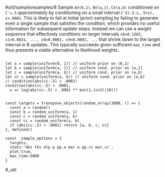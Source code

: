 #util/sample/examples/8 Sample `A∈(0,1)`, `B∈(a,1)`, `C∈(a,b)` conditioned on `C'=.5` _approximately_ by conditioning on a small interval `C'∈(.5-ε,.5+ε), ε=.0001`. This is likely to fail at initial (_prior_) sampling by failing to generate even a single sample that satisfies the condition, which provides no useful information for subsequent update steps. Instead we can use a _weight sequence_ that effectively conditions on larger intervals `ε0=0.1585, ε1=0.0631, ..., ε8=0.0001, ε9=0.0001, ...` that shrink down to the target interval in 8 updates. This typically succeeds given sufficient `max_time` and thus presents a viable alternative to likelihood weights.
```js:js_input

let a = sample(uniform(0, 1)) // uniform prior on (0,1)
let b = sample(uniform(a, 1)) // uniform cond. prior on (a,1)
let c = sample(uniform(a, b)) // uniform cond. prior on (a,b)
let cc = sample(uniform(a, b)) // uniform cond. prior on (a,b)  
// condition(abs(cc-.5) < .0001)
condition(abs(cc-.5) < .0001,
  u => log(abs(cc-.5) < .0001 ** min(1,(u+2)/10)))

```
```js:js_removed

const targets = transpose_objects(random_array(1000, () => {
  const a = random()
  const b = random_uniform(a, 1)
  const c = random_uniform(a, b)
  const cc = random_uniform(a, b)
  if (abs(cc-.5) < .0001) return {a, b, c, cc}
}, defined))

const _sample_options = { 
  targets,
  stats:'mks tks elp p pp.a mar.a pp.cc mar.cc',
  plot:true,
  max_time:5000
}

```
#_util